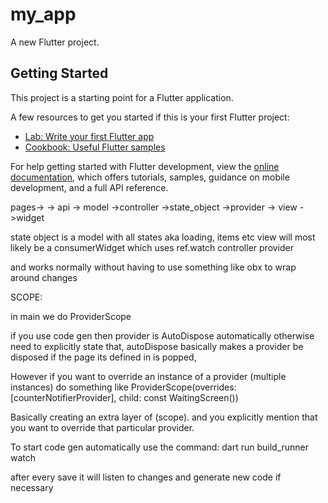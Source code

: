 # my_app

A new Flutter project.

## Getting Started

This project is a starting point for a Flutter application.

A few resources to get you started if this is your first Flutter project:

- [Lab: Write your first Flutter app](https://docs.flutter.dev/get-started/codelab)
- [Cookbook: Useful Flutter samples](https://docs.flutter.dev/cookbook)

For help getting started with Flutter development, view the
[online documentation](https://docs.flutter.dev/), which offers tutorials,
samples, guidance on mobile development, and a full API reference.



pages->
-> api
-> model
->controller
->state_object
->provider
-> view
->widget

state object is a model with all states aka loading, items etc
view will most likely be a consumerWidget which uses ref.watch controller provider

and works normally without having to use something like obx to wrap around changes


SCOPE:

in main we do ProviderScope


if you use code gen then provider is AutoDispose automatically otherwise need to explicitly state that, autoDispose basically makes a provider be disposed if the page its defined in is popped,

However if you want to override an instance of a provider (multiple instances) do something like ProviderScope(overrides: [counterNotifierProvider], child: const WaitingScreen())

Basically creating an extra layer of (scope). and you explicitly mention that you want to override that particular provider.



To start code gen automatically use the command: dart run build_runner watch

after every save it will listen to changes and generate new code if necessary


